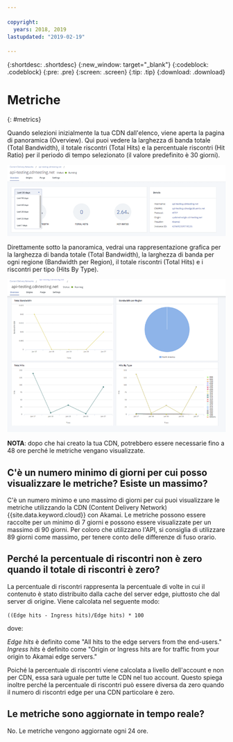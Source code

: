 ```yaml
---

copyright:
  years: 2018, 2019
lastupdated: "2019-02-19"

---
```


{:shortdesc: .shortdesc}
{:new_window: target="_blank"}
{:codeblock: .codeblock}
{:pre: .pre}
{:screen: .screen}
{:tip: .tip}
{:download: .download}

# Metriche
{: #metrics}

Quando selezioni inizialmente la tua CDN dall'elenco, viene aperta la pagina di panoramica (Overview). Qui puoi vedere la larghezza di banda totale (Total Bandwidth), il totale riscontri (Total Hits) e la percentuale riscontri (Hit Ratio) per il periodo di tempo selezionato (il valore predefinito è 30 giorni).

  ![Panoramica delle metriche](images/metrics-overview.png)

Direttamente sotto la panoramica, vedrai una rappresentazione grafica per la larghezza di banda totale (Total Bandwidth), la larghezza di banda per ogni regione (Bandwidth per Region), il totale riscontri (Total Hits) e i riscontri per tipo (Hits By Type).

  ![Grafici delle metriche](images/metrics-graphs.png)

**NOTA**: dopo che hai creato la tua CDN, potrebbero essere necessarie fino a 48 ore perché le metriche vengano visualizzate.

## C'è un numero minimo di giorni per cui posso visualizzare le metriche? Esiste un massimo?

C'è un numero minimo e uno massimo di giorni per cui puoi visualizzare le metriche utilizzando la CDN (Content Delivery Network) {{site.data.keyword.cloud}} con Akamai. Le metriche possono essere raccolte per un minimo di 7 giorni e possono essere visualizzate per un massimo di 90 giorni. Per coloro che utilizzano l'API, si consiglia di utilizzare 89 giorni come massimo, per tenere conto delle differenze di fuso orario.

## Perché la percentuale di riscontri non è zero quando il totale di riscontri è zero?
La percentuale di riscontri rappresenta la percentuale di volte in cui il contenuto è stato distribuito dalla cache del server edge, piuttosto che dal server di origine. Viene calcolata nel seguente modo:

`((Edge hits - Ingress hits)/Edge hits) * 100`

dove:

_Edge hits_ è definito come "All hits to the edge servers from the end-users."  
_Ingress hits_ è definito come "Origin or Ingress hits are for traffic from your origin to Akamai edge servers."

Poiché la percentuale di riscontri viene calcolata a livello dell'account e non per CDN, essa sarà uguale per tutte le CDN nel tuo account. Questo spiega inoltre perché la percentuale di riscontri può essere diversa da zero quando il numero di riscontri edge per una CDN particolare è zero.

## Le metriche sono aggiornate in tempo reale?

No. Le metriche vengono aggiornate ogni 24 ore.
